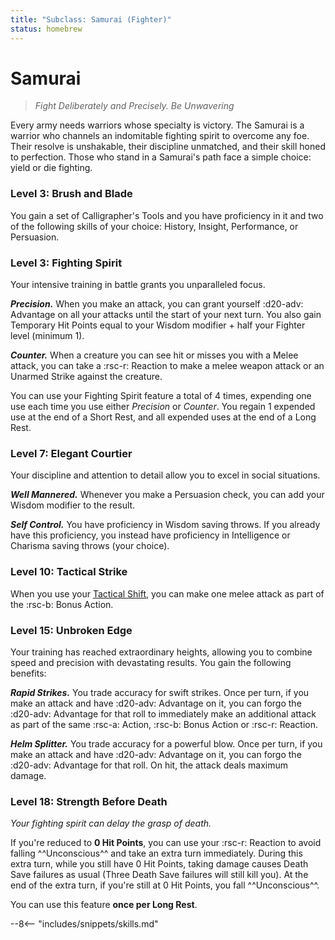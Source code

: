 ```yaml
---
title: "Subclass: Samurai (Fighter)"
status: homebrew
---
```


<p style="display:none">
Fight Deliberately and Precisely. Be Unwavering
</p>

# Samurai

> *Fight Deliberately and Precisely. Be Unwavering*


Every army needs warriors whose specialty is victory. The Samurai is a warrior who channels an indomitable fighting spirit to overcome any foe. Their resolve is unshakable, their discipline unmatched, and their skill honed to perfection. Those who stand in a Samurai's path face a simple choice: yield or die fighting.

### Level 3: Brush and Blade

You gain a set of Calligrapher's Tools and you have proficiency in it and two of the following skills of your choice: History, Insight, Performance, or Persuasion.

### Level 3: Fighting Spirit

Your intensive training in battle grants you unparalleled focus.

***Precision.*** When you make an attack, you can grant yourself :d20-adv: Advantage on all your attacks until the start of your next turn. You also gain Temporary Hit Points equal to your Wisdom modifier + half your Fighter level (minimum 1). 
   
***Counter.*** When a creature you can see hit or misses you with a Melee attack, you can take a :rsc-r: Reaction to make a melee weapon attack or an Unarmed Strike against the creature.

You can use your Fighting Spirit feature a total of 4 times, expending one use each time you use either *Precision* or *Counter*. You regain 1 expended use at the end of a Short Rest, and all expended uses at the end of a Long Rest. 

### Level 7: Elegant Courtier

Your discipline and attention to detail allow you to excel in social situations.

***Well Mannered.*** Whenever you make a Persuasion check, you can add your Wisdom modifier to the result.

***Self Control.*** You have proficiency in Wisdom saving throws. If you already have this proficiency, you instead have proficiency in Intelligence or Charisma saving throws (your choice).

### Level 10: Tactical Strike

When you use your [Tactical Shift](index.md#level-5-tactical-shift), you can make one melee attack as part of the :rsc-b: Bonus Action.

### Level 15: Unbroken Edge

Your training has reached extraordinary heights, allowing you to combine speed and precision with devastating results. You gain the following benefits: 

***Rapid Strikes.*** You trade accuracy for swift strikes. Once per turn, if you make an attack and have :d20-adv: Advantage on it, you can forgo the :d20-adv: Advantage for that roll to immediately make an additional attack as part of the same :rsc-a: Action, :rsc-b: Bonus Action or :rsc-r: Reaction.

***Helm Splitter.*** You trade accuracy for a powerful blow. Once per turn, if you make an attack and have :d20-adv: Advantage on it, you can forgo the :d20-adv: Advantage for that roll. On hit, the attack deals maximum damage.

### Level 18: Strength Before Death

*Your fighting spirit can delay the grasp of death.*

If you're reduced to **0 Hit Points**, you can use your :rsc-r: Reaction to avoid falling ^^Unconscious^^ and take an extra turn immediately. During this extra turn, while you still have 0 Hit Points, taking damage causes Death Save failures as usual (Three Death Save failures will still kill you). At the end of the extra turn, if you're still at 0 Hit Points, you fall ^^Unconscious^^.  

You can use this feature **once per Long Rest**.

--8<-- "includes/snippets/skills.md"